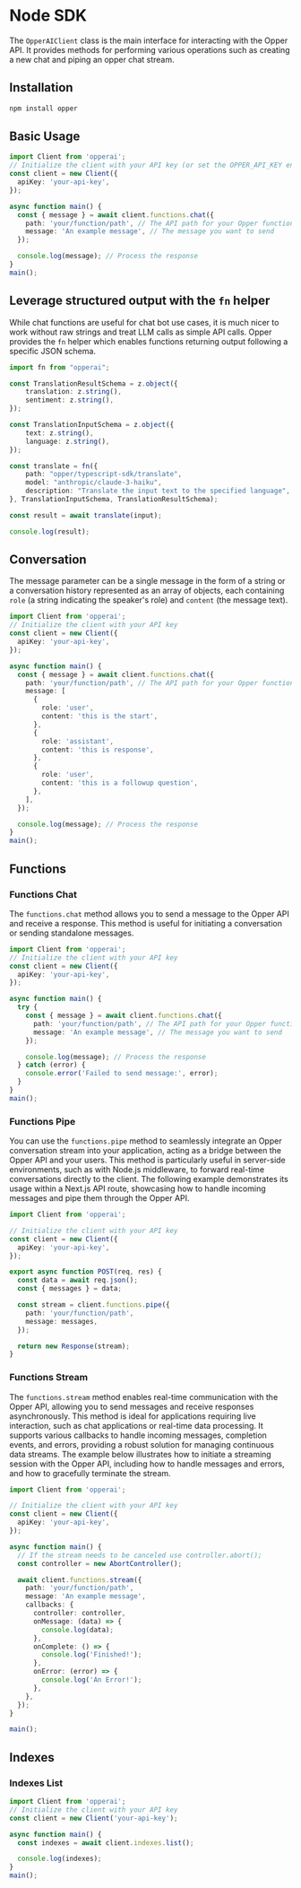 # Node SDK

The `OpperAIClient` class is the main interface for interacting with the Opper API. It provides methods for performing various operations such as creating a new chat and piping an opper chat stream.

## Installation

```bash
npm install opper
```

## Basic Usage

```typescript
import Client from 'opperai';
// Initialize the client with your API key (or set the OPPER_API_KEY env variable)
const client = new Client({
  apiKey: 'your-api-key',
});

async function main() {
  const { message } = await client.functions.chat({
    path: 'your/function/path', // The API path for your Opper function
    message: 'An example message', // The message you want to send
  });

  console.log(message); // Process the response
}
main();
```

## Leverage structured output with the `fn` helper

While chat functions are useful for chat bot use cases, it is much nicer to work without raw strings and treat LLM calls as simple API calls. Opper provides the `fn` helper which enables functions returning output following a specific JSON schema.


```typescript
import fn from "opperai";

const TranslationResultSchema = z.object({
    translation: z.string(),
    sentiment: z.string(),
});

const TranslationInputSchema = z.object({
    text: z.string(),
    language: z.string(),
});

const translate = fn({
    path: "opper/typescript-sdk/translate",
    model: "anthropic/claude-3-haiku",
    description: "Translate the input text to the specified language",
}, TranslationInputSchema, TranslationResultSchema);

const result = await translate(input);

console.log(result);
```






## Conversation

The message parameter can be a single message in the form of a string or a conversation history represented as an array of objects, each containing `role` (a string indicating the speaker's role) and `content` (the message text).

```typescript
import Client from 'opperai';
// Initialize the client with your API key
const client = new Client({
  apiKey: 'your-api-key',
});

async function main() {
  const { message } = await client.functions.chat({
    path: 'your/function/path', // The API path for your Opper function
    message: [
      {
        role: 'user',
        content: 'this is the start',
      },
      {
        role: 'assistant',
        content: 'this is response',
      },
      {
        role: 'user',
        content: 'this is a followup question',
      },
    ],
  });

  console.log(message); // Process the response
}
main();
```

## Functions

### Functions Chat

The `functions.chat` method allows you to send a message to the Opper API and receive a response. This method is useful for initiating a conversation or sending standalone messages.

```typescript
import Client from 'opperai';
// Initialize the client with your API key
const client = new Client({
  apiKey: 'your-api-key',
});

async function main() {
  try {
    const { message } = await client.functions.chat({
      path: 'your/function/path', // The API path for your Opper function
      message: 'An example message', // The message you want to send
    });

    console.log(message); // Process the response
  } catch (error) {
    console.error('Failed to send message:', error);
  }
}
main();
```

### Functions Pipe

You can use the `functions.pipe` method to seamlessly integrate an Opper conversation stream into your application, acting as a bridge between the Opper API and your users. This method is particularly useful in server-side environments, such as with Node.js middleware, to forward real-time conversations directly to the client. The following example demonstrates its usage within a Next.js API route, showcasing how to handle incoming messages and pipe them through the Opper API.

```typescript
import Client from 'opperai';

// Initialize the client with your API key
const client = new Client({
  apiKey: 'your-api-key',
});

export async function POST(req, res) {
  const data = await req.json();
  const { messages } = data;

  const stream = client.functions.pipe({
    path: 'your/function/path',
    message: messages,
  });

  return new Response(stream);
}
```

### Functions Stream

The `functions.stream` method enables real-time communication with the Opper API, allowing you to send messages and receive responses asynchronously. This method is ideal for applications requiring live interaction, such as chat applications or real-time data processing. It supports various callbacks to handle incoming messages, completion events, and errors, providing a robust solution for managing continuous data streams. The example below illustrates how to initiate a streaming session with the Opper API, including how to handle messages and errors, and how to gracefully terminate the stream.

```typescript
import Client from 'opperai';

// Initialize the client with your API key
const client = new Client({
  apiKey: 'your-api-key',
});

async function main() {
  // If the stream needs to be canceled use controller.abort();
  const controller = new AbortController();

  await client.functions.stream({
    path: 'your/function/path',
    message: 'An example message',
    callbacks: {
      controller: controller,
      onMessage: (data) => {
        console.log(data);
      },
      onComplete: () => {
        console.log('Finished!');
      },
      onError: (error) => {
        console.log('An Error!');
      },
    },
  });
}

main();
```

## Indexes

### Indexes List

```typescript
import Client from 'opperai';
// Initialize the client with your API key
const client = new Client('your-api-key');

async function main() {
  const indexes = await client.indexes.list();

  console.log(indexes);
}
main();
```
